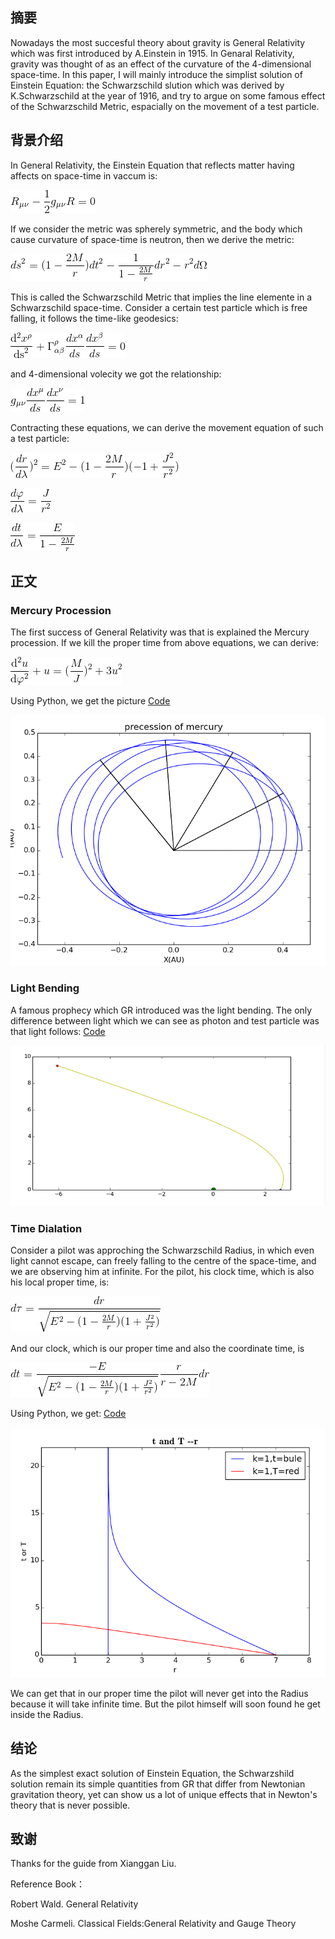 ## 摘要
Nowadays the most succesful theory about gravity is General Relativity which was first introduced by A.Einstein in 1915. In Genaral 
Relativity, gravity was thought of as an effect of the curvature of the 4-dimensional space-time. In this paper, I will mainly
introduce the simplist solution of Einstein Equation: the Schwarzschild slution which was derived by K.Schwarzschild at the year 
of 1916, and try to argue on some famous effect of the Schwarzschild Metric, espacially on the movement of a test particle.

## 背景介绍
In General Relativity, the Einstein Equation that reflects matter having affects on space-time in vaccum is:

![image](https://github.com/pycll/computationalphysics_N2015301020174/blob/master/Examination/Einstein_Equation.png)

If we consider the metric was spherely symmetric, and the body which cause curvature of space-time is neutron, then we derive the metric:

![image](https://github.com/pycll/computationalphysics_N2015301020174/blob/master/Examination/Schwarzschild_Metric.png)

This is called the Schwarzschild Metric that implies the line elemente in a Schwarzschild space-time.
Consider a certain test particle which is free falling, it follows the time-like geodesics:

![image](https://github.com/pycll/computationalphysics_N2015301020174/blob/master/Examination/Geodesic.png)

and 4-dimensional volecity we got the relationship:

![image](https://github.com/pycll/computationalphysics_N2015301020174/blob/master/Examination/Timelike_Vector.png)

Contracting these equations, we can derive the movement equation of such a test particle:

![image](https://github.com/pycll/computationalphysics_N2015301020174/blob/master/Examination/Radius.png)

![image](https://github.com/pycll/computationalphysics_N2015301020174/blob/master/Examination/Degree.png)

![image](https://github.com/pycll/computationalphysics_N2015301020174/blob/master/Examination/Coordinate_time.png)

## 正文
### Mercury Procession
The first success of General Relativity was that is explained the Mercury procession. If we kill the proper time from above 
equations, we can derive:

![image](https://github.com/pycll/computationalphysics_N2015301020174/blob/master/Examination/Mercury_Procession.png)

Using Python, we get the picture [Code](https://github.com/pycll/computationalphysics_N2015301020174/blob/master/Examination/Mercury_Procession.py)

![image](https://github.com/pycll/computationalphysics_N2015301020174/blob/master/Examination/Mercury_Procession_Result.PNG)


### Light Bending
A famous prophecy which GR introduced was the light bending. The only difference between light which we can see as photon and test particle was that light follows: [Code](https://github.com/pycll/computationalphysics_N2015301020174/blob/master/Examination/Light_Bending.py)

![image](https://github.com/pycll/computationalphysics_N2015301020174/blob/master/Examination/Light_Bending_Result.PNG)


### Time Dialation
Consider a pilot was approching the Schwarzschild Radius, in which even light cannot escape, can freely falling to the centre 
of the space-time, and we are observing him at infinite. For the pilot, his clock time, which is also his local proper time, 
is:

![image](https://github.com/pycll/computationalphysics_N2015301020174/blob/master/Examination/Proper_time_BH.png)

And our clock, which is our proper time and also the coordinate time, is

![image](https://github.com/pycll/computationalphysics_N2015301020174/blob/master/Examination/Coodinate_time_BH.png)

Using Python, we get: [Code](https://github.com/pycll/computationalphysics_N2015301020174/blob/master/Examination/Time_Dialation.py)

![image](https://github.com/pycll/computationalphysics_N2015301020174/blob/master/Examination/Time_Dialation_Result.PNG)


We can get that in our proper time the pilot will never get into the Radius because it will take infinite time. But the pilot 
himself will soon found he get inside the Radius.

## 结论
As the simplest exact solution of Einstein Equation, the Schwarzshild solution remain its simple quantities from GR that differ 
from Newtonian gravitation theory, yet can show us a lot of unique effects that in Newton's theory that is never possible.

## 致谢
Thanks for the guide from Xianggan Liu.

Reference Book：

Robert Wald. General Relativity

Moshe Carmeli. Classical Fields:General Relativity and Gauge Theory




